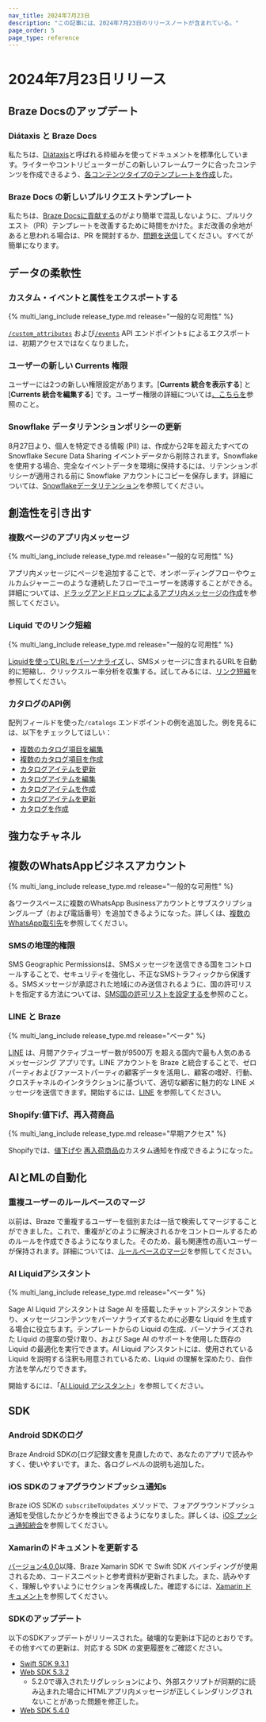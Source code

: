 ```yaml
---
nav_title: 2024年7月23日
description: "この記事には、2024年7月23日のリリースノートが含まれている。"
page_order: 5
page_type: reference
---
```

 
# 2024年7月23日リリース

## Braze Docsのアップデート

### Diátaxis と Braze Docs

私たちは、[Diátaxis](https://diataxis.fr/)と呼ばれる枠組みを使ってドキュメントを標準化しています。ライターやコントリビューターがこの新しいフレームワークに合ったコンテンツを作成できるよう、[各コンテンツタイプのテンプレートを作成]({{site.baseurl}}/contributing/content_types)した。

### Braze Docs の新しいプルリクエストテンプレート

私たちは、[Braze Docsに貢献する]({{site.baseurl}}/contributing/home/)のがより簡単で混乱しないように、プルリクエスト（PR）テンプレートを改善するために時間をかけた。まだ改善の余地があると思われる場合は、PR を開封するか、[問題を送信](https://github.com/braze-inc/braze-docs/issues/new?assignees=&labels=enhancement&projects=&template=request_a_feature.md&title=)してください。すべてが簡単になります。
 
## データの柔軟性

### カスタム・イベントと属性をエクスポートする

{% multi_lang_include release_type.md release="一般的な可用性" %}

[`/custom_attributes`]({{site.baseurl}}/api/endpoints/export/custom_attributes/get_custom_attributes) および[`/events`]({{site.baseurl}}/api/endpoints/export/custom_events/get_custom_events_data) API エンドポイントs によるエクスポートは、初期アクセスではなくなりました。

### ユーザーの新しい Currents 権限

ユーザーには2つの新しい権限設定があります。\[**Currents 統合を表示する**] と \[**Currents 統合を編集する**] です。ユーザー権限の詳細については[、こちらを]({{site.baseurl}}/user_guide/administrative/app_settings/manage_your_braze_users/user_permissions)参照のこと。 

### Snowflake データリテンションポリシーの更新
 
8月27日より、個人を特定できる情報 (PII) は、作成から2年を超えたすべての Snowflake Secure Data Sharing イベントデータから削除されます。Snowflake を使用する場合、完全なイベントデータを環境に保持するには、リテンションポリシーが適用される前に Snowflake アカウントにコピーを保存します。詳細については、[Snowflakeデータリテンション]({{site.baseurl}}/partners/data_and_infrastructure_agility/data_warehouses/snowflake/data_retention/)を参照してください。
 
## 創造性を引き出す

### 複数ページのアプリ内メッセージ

{% multi_lang_include release_type.md release="一般的な可用性" %}

アプリ内メッセージにページを追加することで、オンボーディングフローやウェルカムジャーニーのような連続したフローでユーザーを誘導することができる。詳細については、[ドラッグアンドドロップによるアプリ内メッセージの作成]({{site.baseurl}}/user_guide/message_building_by_channel/in-app_messages/drag_and_drop/create#multi-page)を参照してください。

### Liquid でのリンク短縮

{% multi_lang_include release_type.md release="一般的な可用性" %}

[Liquidを使ってURLをパーソナライズ]({{site.baseurl}}/user_guide/message_building_by_channel/sms/campaign/link_shortening/#enabling-link-shortening)し、SMSメッセージに含まれるURLを自動的に短縮し、クリックスルー率分析を収集する。試してみるには、[リンク短縮]({{site.baseurl}}/user_guide/message_building_by_channel/sms/campaign/link_shortening/)を参照してください。

### カタログのAPI例

配列フィールドを使った`/catalogs` エンドポイントの例を追加した。例を見るには、以下をチェックしてほしい：

- [複数のカタログ項目を編集]({{site.baseurl}}/api/endpoints/catalogs/catalog_items/asynchronous/patch_catalog_items_bulk)
- [複数のカタログ項目を作成]({{site.baseurl}}/api/endpoints/catalogs/catalog_items/asynchronous/post_create_catalog_items_bulk)
- [カタログアイテムを更新]({{site.baseurl}}/api/endpoints/catalogs/catalog_items/asynchronous/put_update_catalog_items)
- [カタログアイテムを編集]({{site.baseurl}}/api/endpoints/catalogs/catalog_items/synchronous/patch_catalog_item)
- [カタログアイテムを作成]({{site.baseurl}}/api/endpoints/catalogs/catalog_items/synchronous/post_create_catalog_item)
- [カタログアイテムを更新]({{site.baseurl}}/api/endpoints/catalogs/catalog_items/synchronous/put_update_catalog_item)
- [カタログを作成]({{site.baseurl}}/api/endpoints/catalogs/catalog_management/synchronous/post_create_catalog)
 
## 強力なチャネル

## 複数のWhatsAppビジネスアカウント

{% multi_lang_include release_type.md release="一般的な可用性" %}

各ワークスペースに複数のWhatsApp Businessアカウントとサブスクリプショングループ（および電話番号）を追加できるようになった。詳しくは、[複数のWhatsApp取引先]({{site.baseurl}}/user_guide/message_building_by_channel/whatsapp/overview/multiple_subscription_groups)を参照してください。 

### SMSの地理的権限

SMS Geographic Permissionsは、SMSメッセージを送信できる国をコントロールすることで、セキュリティを強化し、不正なSMSトラフィックから保護する。SMSメッセージが承認された地域にのみ送信されるように、国の許可リストを指定する方法については、[SMS国の許可リストを設定するを]({{site.baseurl}}/user_guide/message_building_by_channel/sms/sms_geographic_permissions/#configuring-your-sms-country-allowlist)参照のこと。

### LINE と Braze

{% multi_lang_include release_type.md release="ベータ" %}

[LINE](https://www.lycbiz.com/sites/default/files/media/jp/download/LINE%20Business%20Guide_202310-202403.pdf) は、月間アクティブユーザー数が9500万 を超える国内で最も人気のあるメッセージング アプリです。LINE アカウントを Braze と統合することで、ゼロパーティおよびファーストパーティの顧客データを活用し、顧客の嗜好、行動、クロスチャネルのインタラクションに基づいて、適切な顧客に魅力的な LINE メッセージを送信できます。開始するには、[LINE]({{site.baseurl}}/line) を参照してください。

### Shopify:値下げ、再入荷商品

{% multi_lang_include release_type.md release="早期アクセス" %}

Shopifyでは、[値下げや]({{site.baseurl}}/user_guide/personalization_and_dynamic_content/catalogs/price_drop_notifications) [再入荷商品の]({{site.baseurl}}/user_guide/personalization_and_dynamic_content/catalogs/back_in_stock_notifications)カスタム通知を作成できるようになった。
 
## AIとMLの自動化
 
### 重複ユーザーのルールベースのマージ

以前は、Braze で重複するユーザーを個別または一括で検索してマージすることができました。これで、重複がどのように解決されるかをコントロールするためのルールを作成できるようになりました。そのため、最も関連性の高いユーザーが保持されます。詳細については、[ルールベースのマージ]({{site.baseurl}}/user_guide/engagement_tools/segments/user_profiles/duplicate_users/#rules-based-merging)を参照してください。

### AI Liquidアシスタント

{% multi_lang_include release_type.md release="ベータ" %}

Sage AI Liquid アシスタントは Sage AI を搭載したチャットアシスタントであり、メッセージコンテンツをパーソナライズするために必要な Liquid を生成する場合に役立ちます。テンプレートからの Liquid の生成、パーソナライズされた Liquid の提案の受け取り、および Sage AI のサポートを使用した既存の Liquid の最適化を実行できます。AI Liquid アシスタントには、使用されている Liquid を説明する注釈も用意されているため、Liquid の理解を深めたり、自作方法を学んだりできます。

開始するには、「[AI Liquid アシスタント]({{site.baseurl}}/user_guide/sage_ai/generative_ai/ai_liquid)」を参照してください。
 
## SDK
 
### Android SDKのログ

Braze Android SDKの[ログ記録文書を見直したので、あなたのアプリで読みやすく、使いやすいです。また、各ログレベルの説明も追加した。

### iOS SDKのフォアグラウンドプッシュ通知s

Braze iOS SDKの `subscribeToUpdates` メソッドで、フォアグラウンドプッシュ通知を受信したかどうかを検出できるようになりました。詳しくは、[iOS プッシュ通知統合]({{site.baseurl}}/developer_guide/platform_integration_guides/swift/push_notifications/integration)を参照してください。
 
### Xamarinのドキュメントを更新する
 
[バージョン4.0.0](https://github.com/braze-inc/braze-xamarin-sdk/releases/tag/4.0.0)以降、Braze Xamarin SDK で Swift SDK バインディングが使用されるため、コードスニペットと参考資料が更新されました。また、読みやすく、理解しやすいようにセクションを再構成した。確認するには、[Xamarin ドキュメント]({{site.baseurl}}/developer_guide/platform_integration_guides/xamarin/initial_sdk_setup)を参照してください。

### SDKのアップデート

以下のSDKアップデートがリリースされた。破壊的な更新は下記のとおりです。その他すべての更新は、対応する SDK の変更履歴をご確認ください。
 
- [Swift SDK 9.3.1](https://github.com/braze-inc/braze-swift-sdk/releases/tag/9.3.1)
- [Web SDK 5.3.2](https://github.com/braze-inc/braze-web-sdk/blob/master/CHANGELOG.md#532)
    - 5.2.0で導入されたリグレッションにより、外部スクリプトが同期的に読み込まれた場合にHTMLアプリ内メッセージが正しくレンダリングされないことがあった問題を修正した。
- [Web SDK 5.4.0](https://github.com/braze-inc/braze-web-sdk/blob/master/CHANGELOG.md#540)